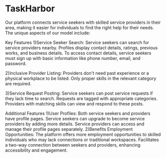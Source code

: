 # TaskHarbor
Our platform connects service seekers with skilled service providers in their area, making it easier for individuals to find the right help for their needs. The unique aspects of our model include:

Key Features
1)Service Seeker Search:
    Service seekers can search for service providers nearby.
    Profiles display contact details, ratings, previous works, and business details.
    To access contact details, service seekers must sign up with basic information like phone number, email, and password.

2)Inclusive Provider Listing:
    Providers don't need past experience or a physical workplace to be listed.
    Only proper skills in the relevant category are required.

3)Service Request Posting:
    Service seekers can post service requests if they lack time to search.
    Requests are tagged with appropriate categories.
    Providers with matching skills can view and respond to these posts.


Additional Features
1)User Profiles:
    Both service seekers and providers have profile pages.
    Service seekers can upgrade to become service providers by adding more details.
    Service providers can access and manage their profile pages separately.
2)Benefits
    Employment Opportunities:
    The platform offers more employment opportunities to skilled individuals who may lack connections or traditional workspaces.
    Facilitates a two-way connection between seekers and providers, enhancing accessibility and engagement.
